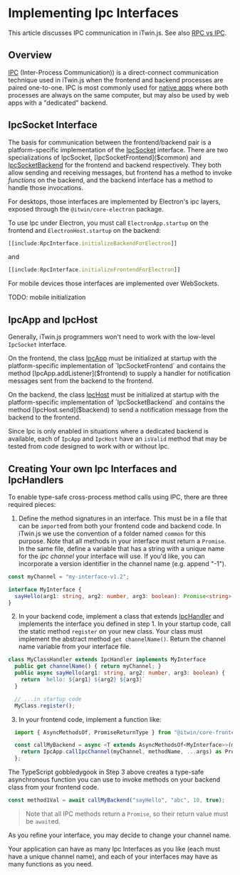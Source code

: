 # Implementing Ipc Interfaces

This article discusses IPC communication in iTwin.js. See also [RPC vs IPC](./RpcVsIpc.md).

## Overview

[IPC](https://en.wikipedia.org/wiki/Inter-process_communication) (Inter-Process Communication)) is a direct-connect communication technique used in iTwin.js when the frontend and backend processes are paired one-to-one. IPC is most commonly used for [native apps](./NativeApps.md) where both processes are always on the same computer, but may also be used by web apps with a "dedicated" backend.

## IpcSocket Interface

The basis for communication between the frontend/backend pair is a platform-specific implementation of the [IpcSocket]($common) interface. There are two specializations of IpcSocket, [IpcSocketFrontend]($common) and [IpcSocketBackend]($common) for the frontend and backend respectively. They both allow sending and receiving messages, but frontend has a method to invoke _functions_ on the backend, and the backend interface has a method to handle those invocations.

For desktops, those interfaces are implemented by Electron's ipc layers, exposed through the `@itwin/core-electron` package.

To use Ipc under Electron, you must call `ElectronApp.startup` on the frontend and `ElectronHost.startup` on the backend:

```ts
[[include:RpcInterface.initializeBackendForElectron]]

```

and

```ts
[[include:RpcInterface.initializeFrontendForElectron]]

```

For mobile devices those interfaces are implemented over WebSockets.

TODO: mobile initialization

## IpcApp and IpcHost

Generally, iTwin.js programmers won't need to work with the low-level `IpcSocket` interface.

On the frontend, the class [IpcApp]($frontend) must be initialized at startup with the platform-specific implementation of `IpcSocketFrontend` and contains the method [IpcApp.addListener]($frontend) to supply a handler for notification messages sent from the backend to the frontend.

On the backend, the class [IpcHost]($backend) must be initialized at startup with the platform-specific implementation of `IpcSocketBackend` and contains the method [IpcHost.send]($backend) to send a notification message from the backend to the frontend.

Since Ipc is only enabled in situations where a dedicated backend is available, each of `IpcApp` and `IpcHost` have an `isValid` method that may be tested from code designed to work with or without Ipc.

## Creating Your own Ipc Interfaces and IpcHandlers

To enable type-safe cross-process method calls using IPC, there are three required pieces:

1. Define the method signatures in an interface. This must be in a file that can be `import`ed from both your frontend code and backend code. In iTwin.js we use the convention of a folder named `common` for this purpose. Note that all methods in your interface must return a `Promise`. In the same file, define a variable that has a string with a unique name for the _ipc channel_ your interface will use. If you'd like, you can incorporate a version identifier in the channel name (e.g. append "-1").

```ts
const myChannel = "my-interface-v1.2";

interface MyInterface {
  sayHello(arg1: string, arg2: number, arg3: boolean): Promise<string>;
}
```

2. In your backend code, implement a class that extends [IpcHandler]($backend) and implements the interface you defined in step 1. In your startup code, call the static method `register` on your new class. Your class must implement the abstract method `get channelName()`. Return the channel name variable from your interface file.

```ts
class MyClassHandler extends IpcHandler implements MyInterface
  public get channelName() { return myChannel; }
  public async sayHello(arg1: string, arg2: number, arg3: boolean) {
    return `hello: ${arg1} ${arg2} ${arg3}`
  }

  // ...in startup code
  MyClass.register();
```

3. In your frontend code, implement a function like:

```ts
  import { AsyncMethodsOf, PromiseReturnType } from "@itwin/core-frontend";

  const callMyBackend = async <T extends AsyncMethodsOf<MyInterface>>(methodName: T,...args: Parameters<MyInterface[T]>) => {
    return IpcApp.callIpcChannel(myChannel, methodName, ...args) as PromiseReturnType<MyInterface[T]>;
  };
```

The TypeScript gobbledygook in Step 3 above creates a type-safe asynchronous function you can use to invoke methods on your backend class from your frontend code.

```ts
const method1Val = await callMyBackend("sayHello", "abc", 10, true);
```

> Note that all IPC methods return a `Promise`, so their return value must be `await`ed.

As you refine your interface, you may decide to change your channel name.

Your application can have as many Ipc Interfaces as you like (each must have a unique channel name), and each of your interfaces may have as many functions as you need.
